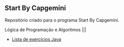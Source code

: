<h2> Start By Capgemini </h2>

Repositório criado para o programa Start By Capgemini.


Lógica de Programação e Algoritmos |||
* [Lista de exercícios Java](https://github.com/jehtironi/StartByCapgemini/tree/master/L%C3%B3gica%20de%20Programa%C3%A7%C3%A3o%20e%20Algoritmos%20III/Exercicios%20-%20Java)
